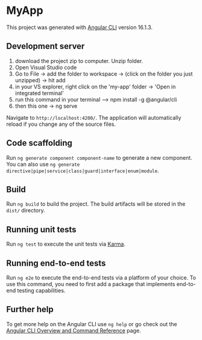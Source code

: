 # MyApp

This project was generated with [Angular CLI](https://github.com/angular/angular-cli) version 16.1.3.

## Development server

1. download the project zip to computer. Unzip folder.
2. Open Visual Studio code
3. Go to File -> add the folder to workspace -> (click on the folder you just unzipped) -> hit add
4. in your VS explorer, right click on the 'my-app' folder -> 'Open in integrated terminal'
5. run this command in your terminal --> npm install -g @angular/cli
6. then this one -> ng serve

Navigate to `http://localhost:4200/`. The application will automatically reload if you change any of the source files.

## Code scaffolding

Run `ng generate component component-name` to generate a new component. You can also use `ng generate directive|pipe|service|class|guard|interface|enum|module`.

## Build

Run `ng build` to build the project. The build artifacts will be stored in the `dist/` directory.

## Running unit tests

Run `ng test` to execute the unit tests via [Karma](https://karma-runner.github.io).

## Running end-to-end tests

Run `ng e2e` to execute the end-to-end tests via a platform of your choice. To use this command, you need to first add a package that implements end-to-end testing capabilities.

## Further help

To get more help on the Angular CLI use `ng help` or go check out the [Angular CLI Overview and Command Reference](https://angular.io/cli) page.
